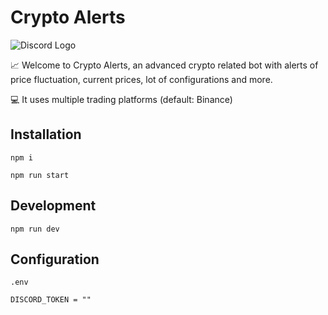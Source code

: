 # Crypto Alerts

![Discord Logo](https://cdn.worldvectorlogo.com/logos/discord-logo-1.svg)

📈 Welcome to Crypto Alerts, an advanced crypto related bot with alerts of price fluctuation, current prices, lot of configurations and more.

💻 It uses multiple trading platforms (default: Binance)

## Installation

```
npm i
```

```
npm run start
```

## Development

```
npm run dev
```

## Configuration

`.env`

```
DISCORD_TOKEN = ""
```
